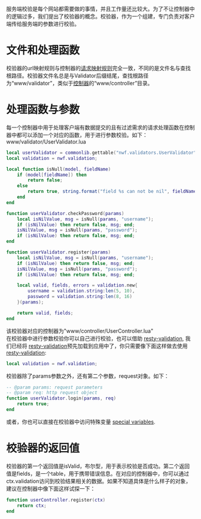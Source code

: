 服务端校验是每个网站都需要做的事情，并且工作量还比较大。为了不让控制器中的逻辑过多，我们提出了校验器的概念。校验器，作为一个组建，专门负责对客户端传给服务端的参数进行校验。
# 文件和处理函数
校验器的url映射规则与控制器的[请求映射规则](https://github.com/elvinzeng/nwf/blob/master/doc/zh-hans/request-mappings.md)完全一致，不同的是文件名与查找根路径。校验器文件名总是与Validator后缀结尾，查找根路径为“www/validator”，类似于[控制器](https://github.com/elvinzeng/nwf/blob/master/doc/zh-hans/controller.md)的“www/controller”目录。
# 处理函数与参数
每一个控制器中用于处理客户端有数据提交的且有过滤需求的请求处理函数在控制器中都可以添加一个对应的函数，用于进行参数校验。如下：
www/validator/UserValidator.lua
```lua
local userValidator = commonlib.gettable("nwf.validators.UserValidator");
local validation = nwf.validation;

local function isNull(model, fieldName)
	if (model[fieldName]) then
		return false;
	else
		return true, string.format("field %s can not be nil", fieldName);
	end
end

function userValidator.checkPassword(params)
	local isNilValue, msg = isNull(params, "username");
	if (isNilValue) then return false, msg; end;
	isNilValue, msg = isNull(params, "password");
	if (isNilValue) then return false, msg; end;
end

function userValidator.register(params)
	local isNilValue, msg = isNull(params, "username");
	if (isNilValue) then return false, msg; end;
	isNilValue, msg = isNull(params, "password");
	if (isNilValue) then return false, msg; end;

	local valid, fields, errors = validation.new{
		username = validation.string:len(5, 10),
		password = validation.string:len(8, 16)
	}(params);

	return valid, fields;
end
```
该校验器对应的控制器为"www/controller/UserController.lua"  
在校验器中进行参数校验你可以自己进行校验，也可以借助 [resty-validation](https://github.com/bungle/lua-resty-validation), 我们已经将 [resty-validation](https://github.com/bungle/lua-resty-validation)预先加载到应用中了，你只需要像下面这样做去使用[resty-validation](https://github.com/bungle/lua-resty-validation):
```lua
local validation = nwf.validation;
```  
校验器除了params参数之外，还有第二个参数，request对象。如下：
```lua
-- @param params: request parameters
-- @param req: http request object
function userValidator.login(params, req)
	return true;
end
```
或者，你也可以直接在校验器中访问特殊变量 [special variables](https://github.com/elvinzeng/nwf/wiki/special-variables).
# 校验器的返回值
校验器的第一个返回值是isValid，布尔型，用于表示校验是否成功。第二个返回值是fields，是一个table，用于携带错误信息。在对应的控制器中，你可以通过ctx.validation访问到校验结果相关的数据。如果不知道具体是什么样子的对象，建议在控制器中像下面这样试探一下：
```lua
function userController.register(ctx)
	return ctx;
end
```
